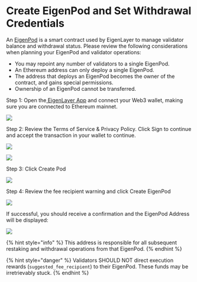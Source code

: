 # Create EigenPod and Set Withdrawal Credentials

An [EigenPod](https://github.com/Layr-Labs/eigenlayer-contracts/blob/master/docs/core/EigenPodManager.md) is a smart contract used by EigenLayer to manage validator balance and withdrawal status. Please review the following considerations when planning your EigenPod and validator operations:

* You may repoint any number of validators to a single EigenPod.
* An Ethereum address can only deploy a single EigenPod.
* The address that deploys an EigenPod becomes the owner of the contract, and gains special permissions.
* Ownership of an EigenPod cannot be transferred.



Step 1: Open the[ EigenLayer App](https://goerli.eigenlayer.xyz/) and connect your Web3 wallet, making sure you are connected to Ethereum mainnet.

![](https://lh7-us.googleusercontent.com/HNaZjUx0-Tp6xqPD7T6BVccmiXiwbTLD2g4jw4R87xpGw\_XsTAqXXJ1eYIBOeYKZOaQ0RcYBsOr3OrZL0xUG8l6xumGHqAbByRFYHe6Qoe5zeUgHL2fYCWnCi1SNNgIkTIdj8db9t3LHVsAJi6qA5Ys)



Step 2: Review the Terms of Service & Privacy Policy. Click Sign to continue and accept the transaction in your wallet to continue.

![](https://lh7-us.googleusercontent.com/NAjPWmiVugcK4LBKRe-Sj8bZKf5c9oR-hRmvr0jeQg3XN-eUdlasEru71Zjb59p30QnF-7fUbflVfEMxnfqC9HdQJXV2zpo3E7x1HgJm91bNybpzYbo4er1cPO8fv514uyZVcdT6Xu8GVFQHA6iT1pI)

![](https://lh7-us.googleusercontent.com/iLPD5MfrJT8krjQtly8sUUiqKtpTWXD58Ajp\_jfKNTnNcV07s8TD-A2H0GLyPOmTHvFUWGho7qjICYzzhAvpyTwJh\_Mpiq\_k6lMWsNL7H5ns9OCVRa6MnjMpFpNDkNakfdTPVRcElFSfslcVJTHByN0)



Step 3: Click Create Pod

![](https://lh7-us.googleusercontent.com/JmrdFSRiYNSe\_77cpb8ut3ZEH4FIgyO1D4Sm76QM3mi6agrvsXQ1\_I6t\_CVnZ3hP3YRFrVGPvHWo7rQFxhYylYSO02XTQ02wKFjpRdN1auJDmGJAdJJ6ubmAJ0XfbiEbeH\_4n9Aq0VDMBkD\_I4g-n\_0)



Step 4: Review the fee recipient warning and click Create EigenPod

![](https://lh7-us.googleusercontent.com/gCiv9UYN6M4LTyyb78MXQJ9GeXCW-Sf-23FgWOw9JHs7wRvuSjMlfejOVgcc6ymUE0Lu98ojF-k6MZzdeV45KmYlnCM\_jjdoecJcdozIacCGqd0cFNet-hdZdJ9iwVkL9-kg9suCQQhkYF9364PK\_yQ)



If successful, you should receive a confirmation and the EigenPod Address will be displayed:

![](https://lh7-us.googleusercontent.com/LWnVdggenjRiCYhEeXbCGbr\_HxNcSQx2BlGJFcAVn7V65J7jCpXXYnRYSWp-na2RZ39ZaqthMqjrKBmwCaRXrI\_wFM9q1W\_Aqb1QF9lOuMqWkhNh1mnOQbcRCdQZtgX9aEC7n3sWFKC4B5VsLifP6Uc)



{% hint style="info" %}
This address is responsible for all subsequent restaking and withdrawal operations from that EigenPod.
{% endhint %}

{% hint style="danger" %}
Validators SHOULD NOT direct execution rewards (`suggested_fee_recipient`) to their EigenPod. These funds may be irretrievably stuck.
{% endhint %}
